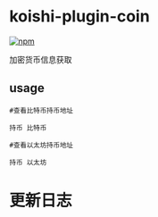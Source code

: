 # koishi-plugin-coin

[![npm](https://img.shields.io/npm/v/koishi-plugin-coin?style=flat-square)](https://www.npmjs.com/package/koishi-plugin-coin)

加密货币信息获取
## usage

```koishi
#查看比特币持币地址

持币 比特币

#查看以太坊持币地址

持币 以太坊
```

# 更新日志